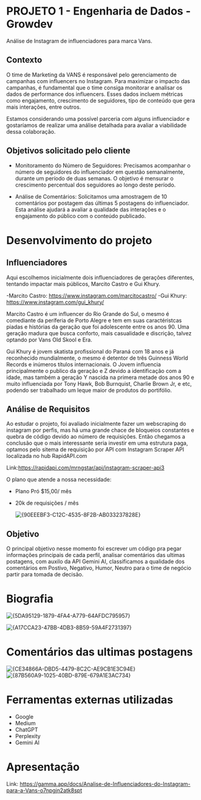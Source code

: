 # PROJETO 1 - Engenharia de Dados - Growdev
Análise de Instagram  de influenciadores para marca Vans.

## Contexto

O time de Marketing da VANS é responsável pelo gerenciamento de campanhas com influencers no Instagram. Para maximizar o impacto das campanhas, é fundamental que o time consiga monitorar e analisar os dados de performance dos influencers. Esses dados incluem métricas como engajamento, crescimento de seguidores, tipo de conteúdo que gera mais interações, entre outros.

Estamos considerando uma possível parceria com alguns influenciador e gostaríamos de realizar uma análise detalhada para avaliar a viabilidade dessa colaboração.

## Objetivos solicitado pelo cliente 

- Monitoramento do Número de Seguidores: Precisamos acompanhar o número de seguidores do influenciador em questão semanalmente, durante um período de duas semanas. O objetivo é mensurar o crescimento percentual dos seguidores ao longo deste período.

- Análise de Comentários: Solicitamos uma amostragem de 10 comentários por postagem das últimas 5 postagens do influenciador. Esta análise ajudará a avaliar a qualidade das interações e o engajamento do público com o conteúdo publicado.

# Desenvolvimento do projeto

## Influenciadores

Aqui escolhemos inicialmente dois influenciadores de gerações diferentes, tentando impactar mais públicos, Marcito Castro e Gui Khury.

-Marcito Castro: https://www.instagram.com/marcitocastro/
-Gui Khury: https://www.instagram.com/gui_khury/

Marcito Castro é um influencer do Rio Grande do Sul, o mesmo é comediante da períferia de Porto Alegre e tem em suas caractéristcas piadas e histórias da geração que foi adolescente entre os anos 90. Uma geração madura que busca conforto, mais casualidade e discrição, talvez optando por Vans Old Skool e Era.

Gui Khury é jovem skatista profissional do Paraná com 18 anos e já reconhecido mundialmente, o mesmo é detentor de três Guinness World Records e inúmeros títulos internacionais. O Jovem influencia principalmente o publico da geração e Z devido a identificação com a idade, mas também a geração Y nascida na primera metade dos anos 90 e muito influenciada por Tony Hawk, Bob Burnquist, Charlie Brown Jr,  e etc, podendo ser trabalhado um leque maior de produtos do portifólio.

## Análise de Requisitos

Ao estudar o projeto, foi avaliado inicialmente fazer um webscraping do instagram por perfis, mas há uma grande chace de bloqueios constantes e quebra de código devido ao número de requisições.
Então chegamos a conclusão que o mais interessante seria investir em uma estrutura paga, optamos pelo sitema de requisição por API com Instagram Scraper API localizada no hub RapidAPI.com

Link:https://rapidapi.com/mrngstar/api/instagram-scraper-api3

O plano que atende a nossa necessidade:

- Plano Pró $15,00/ mês
- 20k de requisições / mês

  ![{90EEEBF3-C12C-4535-8F2B-AB033237828E}](https://github.com/user-attachments/assets/de7bfe13-ab56-45c9-8689-56e1294e3185)

## Objetivo

O principal objetivo nesse momento foi escrever um código pra pegar informações principais de cada perfil, analisar comentários das ultimas postagens, com auxilo da API Gemini AI, classificamos a qualidade dos comentários em Postivo, Negativo, Humor, Neutro para o time de negócio partir para tomada de decisão.

# Biografia

![{5DA95129-1879-4FA4-A779-64AFDC795957}](https://github.com/user-attachments/assets/7d5bde3a-59c6-4328-9045-b78ebcb8caa9)

![{A17CCA23-47BB-4DB3-8B59-59A4F2731397}](https://github.com/user-attachments/assets/e27d2b34-e852-413c-b86c-97544231f7fb)

# Comentários das ultimas postagens

![{CE34866A-DBD5-4479-8C2C-AE9CB1E3C94E}](https://github.com/user-attachments/assets/944dc474-0222-4bea-b774-d17c0b5cb1d9)
![{87B560A9-1025-40BD-879E-679A1E3AC734}](https://github.com/user-attachments/assets/88a82c6a-a64c-4e14-af76-4b632cae2ab8)

# Ferramentas externas utilizadas

- Google
- Medium
- ChatGPT
- Perplexity
- Gemini AI

# Apresentação

Link: https://gamma.app/docs/Analise-de-Influenciadores-do-Instagram-para-a-Vans-o7npgjn2atk8spt
  
